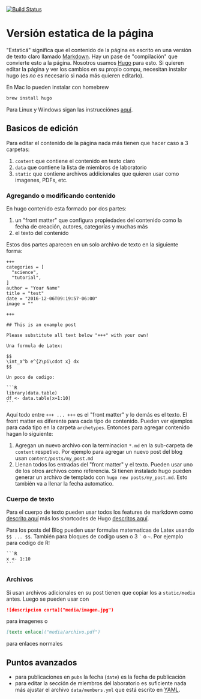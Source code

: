 [![Build Status](https://travis-ci.org/resendislab/website.svg?branch=master)](https://travis-ci.org/resendislab/website)

# Versión estatica de la página

"Estaticá" significa que el contenido de la página es escrito en una versión de texto claro llamado [Markdown](https://es.wikipedia.org/wiki/Markdown). Hay un pase de "compilación" que convierte esto a la página. Nosotros usamos
[Hugo](https://gohugo.io) para esto. Si quieren editar la página y ver los cambios en su propio compu, necesitan instalar hugo (es *no* es necesario si nada más quieren editarlo).

En Mac lo pueden instalar con homebrew

```bash
brew install hugo
```

Para Linux y Windows sigan las instrucciónes [aquí](http://gohugo.io/overview/quickstart/).

## Basicos de edición

Para editar el contenido de la página nada más tienen que hacer caso a 3 carpetas:

1. `content` que contiene el contenido en texto claro
2. `data` que contiene la lista de miembros de laboratorio
3. `static` que contiene archivos addicionales que quieren usar como imagenes, PDFs, etc.

### Agregando o modificando contenido

En hugo contenido esta formado por dos partes:

1. un "front matter" que configura propiedades del contenido como la fecha de creación, autores, categorías y muchas más
2. el texto del contenido

Estos dos partes aparecen en un solo archivo de texto en la siguiente forma:

    +++
    categories = [
      "science",
      "tutorial",
    ]
    author = "Your Name"
    title = "test"
    date = "2016-12-06T09:19:57-06:00"
    image = ""

    +++

    ## This is an example post

    Please substitute all text below "+++" with your own!

    Una formula de Latex:

    $$
    \int_a^b e^{2\pi\cdot x} dx
    $$

    Un poco de codigo:

    ```R
    library(data.table)
    df <- data.table(x=1:10)
    ```


Aquí todo entre `+++ ... +++` es el "front matter" y lo demás es el texto. El front matter es diferente para cada tipo de contenido. Pueden ver ejemplos para cada tipo en la carpeta `archetypes`. Entonces para agregar contenido hagan lo siguiente:

1. Agregan un nuevo archivo con la terminacion `*.md` en la sub-carpeta de `content` respetivo. Por ejemplo para agregar un
   nuevo post del blog usan `content/posts/my_post.md`
2. Llenan todos los entradas del "front matter" y el texto. Pueden usar uno de los otros archivos como referencia. Si tienen    instalado hugo pueden generar un archivo de templado con `hugo new posts/my_post.md`. Esto también va a llenar la fecha
   automatico.

### Cuerpo de texto

Para el cuerpo de texto pueden usar todos los features de markdown como [descrito aquí](https://guides.github.com/features/mastering-markdown/) más los shortcodes
de Hugo [descritos aquí](http://gohugo.io/extras/shortcodes/).

Para los posts del Blog pueden usar formulas matematicas de Latex usando
`$$ ... $$`. También para bloques de codígo usen o 3 `` ` `` o `~`. Por ejemplo para codígo de R:


    ```R
    x <- 1:10
    ```


### Archivos

Si usan archivos adicionales en su post tienen que copiar los a `static/media`
antes. Luego se pueden usar con

```markdown
![descripcion corta]("media/imagen.jpg")
```
para imagenes o

```markdown
[texto enlace]("media/archivo.pdf")
```
para enlaces normales

## Puntos avanzados

- para publicaciones en `pubs` la fecha (`date`) es la fecha de publicación
- para editar la sección de miembros del laboratorio es suficiente nada más
  ajustar el archivo `data/members.yml` que está escrito en
  [YAML](https://es.wikipedia.org/wiki/YAML).

